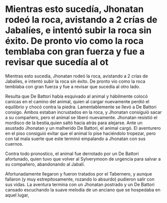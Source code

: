 # Mientras esto sucedía, Jhonatan rodeó la roca, avistando a 2 crías de Jabalíes, e intentó subir la roca sin éxito. De pronto vio como la roca temblaba con gran fuerza y fue a revisar que sucedía al ot

Mientras esto sucedía, Jhonatan rodeó la roca, avistando a 2 crías de Jabalíes, e intentó subir la roca sin éxito. De pronto vio como la roca temblaba con gran fuerza y fue a revisar que sucedía al otro lado. 

Resulta que De Battori había esquivado al animal y hábilmente colocó canicas en el camino del animal, quien al cargar nuevamente perdió el equilibrio y chocó contra la piedra. Lamentablemente se llevó a De Battori consigo. Ambos estaban incrustados en la roca, y Jhonatan consiguió sacar a su compañero, pero el animal se liberó nuevamente. Jhonatan resistió el mordisco de la bestia,quien saltó hacia atrás para alejarse. Ante un asustado Jhonatan y un malherido De Battori, el animal cargó. El aventurero en el piso consiguió evitar que el animal lo pise haciéndolo tropezar, pero con tal mala suerte que este terminó empalando a Jhonatan con sus cuernos. 

Contra todo pronostico, el animal fue derrotado por un De Battori afortunado, quien tuvo que volver al Sylverymoon de urgencia para salvar a su compañero, abandonando al Jabalí.

Afortunadamente llegaron y fueron tratados por el Tabernero, y aunque fallaron (y muy estrepitosamente, rozando lo absurdo) pudieron salir con sus vidas. La aventura termina con un Jhonatan postrado y un De Battori cansado escuchando la suave melodía de un anciano que se hospedaba en aquel lugar,

